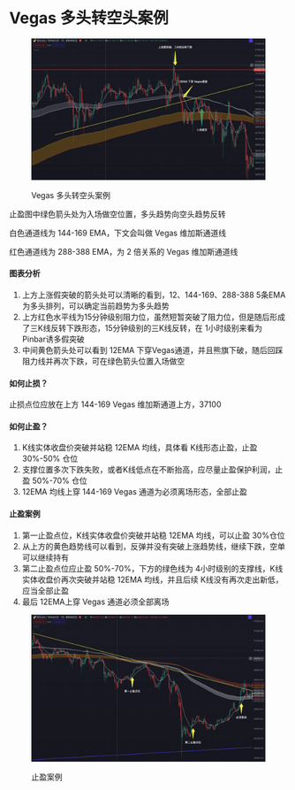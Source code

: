 # Vegas 多头转空头案例

<figure><img src="../../.gitbook/assets/image (6).png" alt=""><figcaption><p>Vegas 多头转空头案例</p></figcaption></figure>

止盈图中绿色箭头处为入场做空位置，多头趋势向空头趋势反转

白色通道线为 144-169 EMA，下文会叫做 Vegas 维加斯通道线

红色通道线为 288-388 EMA，为 2 倍关系的 Vegas 维加斯通道线

#### 图表分析

1. 上方上涨假突破的箭头处可以清晰的看到，12、144-169、288-388 5条EMA为多头排列，可以确定当前趋势为多头趋势
2. 上方红色水平线为15分钟级别阻力位，虽然短暂突破了阻力位，但是随后形成了三K线反转下跌形态，15分钟级别的三K线反转，在 1小时级别来看为 Pinbar诱多假突破
3. 中间黄色箭头处可以看到 12EMA 下穿Vegas通道，并且熊旗下破，随后回踩阻力线并再次下跌，可在绿色箭头位置入场做空

#### 如何止损？

止损点位应放在上方 144-169 Vegas 维加斯通道上方，37100

#### 如何止盈？

1. K线实体收盘价突破并站稳 12EMA 均线，具体看 K线形态止盈，止盈 30%-50% 仓位
2. 支撑位置多次下跌失败，或者K线低点在不断抬高，应尽量止盈保护利润，止盈 50%-70% 仓位
3. 12EMA 均线上穿 144-169 Vegas 通道为必须离场形态，全部止盈

#### 止盈案例

1. 第一止盈点位，K线实体收盘价突破并站稳 12EMA 均线，可以止盈 30%仓位
2. 从上方的黄色趋势线可以看到，反弹并没有突破上涨趋势线，继续下跌，空单可以继续持有
3. 第二止盈点位应止盈 50%-70%，下方的绿色线为 4小时级别的支撑线，K线实体收盘价再次突破并站稳 12EMA 均线，并且后续 K线没有再次走出新低，应当全部止盈
4. 最后 12EMA上穿 Vegas 通道必须全部离场

<figure><img src="../../.gitbook/assets/image (5).png" alt=""><figcaption><p>止盈案例</p></figcaption></figure>

